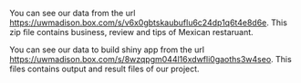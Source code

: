 You can see our data from the url https://uwmadison.box.com/s/v6x0gbtskaubuflu6c24dp1q6t4e8d6e. This zip file contains business, review and tips of Mexican restaruant.

You can see our data to build shiny app from the url https://uwmadison.box.com/s/8wzqpgm044l16xdwfli0gaoths3w4seo. This files contains output and result files of our project.

